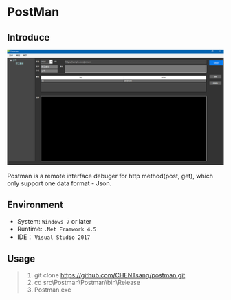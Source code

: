 # PostMan 
## Introduce
<img src = "image/sample1.png"/>

Postman is a remote interface debuger for http method(post, get), which only support one data format - Json.

## Environment
- System: `Windows 7` or later
- Runtime: `.Net Framwork 4.5`
- IDE： `Visual Studio 2017`
## Usage
> 1) git clone https://github.com/CHENTsang/postman.git
> 2) cd src\Postman\Postman\bin\Release
> 3) Postman.exe